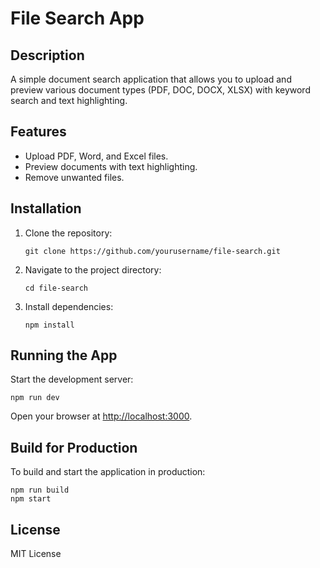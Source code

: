 # File Search App

## Description

A simple document search application that allows you to upload and preview various document types (PDF, DOC, DOCX, XLSX) with keyword search and text highlighting.

## Features

- Upload PDF, Word, and Excel files.
- Preview documents with text highlighting.
- Remove unwanted files.

## Installation

1. Clone the repository:
   ```
   git clone https://github.com/yourusername/file-search.git
   ```
2. Navigate to the project directory:
   ```
   cd file-search
   ```
3. Install dependencies:
   ```
   npm install
   ```

## Running the App

Start the development server:

```
npm run dev
```

Open your browser at [http://localhost:3000](http://localhost:3000).

## Build for Production

To build and start the application in production:

```
npm run build
npm start
```

## License

MIT License
